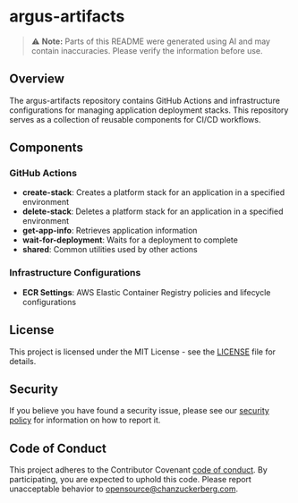 # argus-artifacts

> ⚠️ **Note:** Parts of this README were generated using AI and may contain inaccuracies. Please verify the information before use.

## Overview

The argus-artifacts repository contains GitHub Actions and infrastructure configurations for managing application deployment stacks. This repository serves as a collection of reusable components for CI/CD workflows.

## Components

### GitHub Actions

- **create-stack**: Creates a platform stack for an application in a specified environment
- **delete-stack**: Deletes a platform stack for an application in a specified environment
- **get-app-info**: Retrieves application information
- **wait-for-deployment**: Waits for a deployment to complete
- **shared**: Common utilities used by other actions

### Infrastructure Configurations

- **ECR Settings**: AWS Elastic Container Registry policies and lifecycle configurations

## License

This project is licensed under the MIT License - see the [LICENSE](LICENSE) file for details.

## Security

If you believe you have found a security issue, please see our [security policy](SECURITY.md) for information on how to report it.

## Code of Conduct

This project adheres to the Contributor Covenant [code of conduct](https://github.com/chanzuckerberg/.github/blob/master/CODE_OF_CONDUCT.md).
By participating, you are expected to uphold this code. 
Please report unacceptable behavior to [opensource@chanzuckerberg.com](mailto:opensource@chanzuckerberg.com).